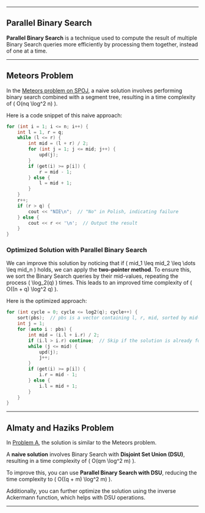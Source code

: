 
---

## Parallel Binary Search

**Parallel Binary Search** is a technique used to compute the result of multiple Binary Search queries more efficiently by processing them together, instead of one at a time.

---

## Meteors Problem

In the [Meteors problem on SPOJ](https://www.spoj.com/problems/METEORS/), a naive solution involves performing binary search combined with a segment tree, resulting in a time complexity of \( O(nq \log^2 n) \).

Here is a code snippet of this naive approach:

```cpp
for (int i = 1; i <= n; i++) {
    int l = 1, r = q;
    while (l <= r) {
        int mid = (l + r) / 2;
        for (int j = 1; j <= mid; j++) {
            upd(j);
        }
        if (get(i) >= p[i]) {
            r = mid - 1;
        } else {
            l = mid + 1;
        }
    }
    r++;
    if (r > q) {
        cout << "NIE\n";  // "No" in Polish, indicating failure
    } else {
        cout << r << '\n';  // Output the result
    }
}
```

### Optimized Solution with Parallel Binary Search

We can improve this solution by noticing that if \( mid_1 \leq mid_2 \leq \dots \leq mid_n \) holds, we can apply the **two-pointer method**. To ensure this, we sort the Binary Search queries by their mid-values, repeating the process \( \log_2(q) \) times. This leads to an improved time complexity of \( O((n + q) \log^2 q) \).

Here is the optimized approach:

```cpp
for (int cycle = 0; cycle <= log2(q); cycle++) {
    sort(pbs);  // pbs is a vector containing l, r, mid, sorted by mid-value
    int j = 1;
    for (auto i : pbs) {
        int mid = (i.l + i.r) / 2;
        if (i.l > i.r) continue;  // Skip if the solution is already found
        while (j <= mid) {
            upd(j);
            j++;
        }
        if (get(i) >= p[i]) {
            i.r = mid - 1;
        } else {
            i.l = mid + 1;
        }
    }
}
```

---

## Almaty and Haziks Problem

In [Problem A](https://codeforces.com/contestInvitation/19d60a2ccc01ea29c4bb5a8c9cc24f7809853b0b), the solution is similar to the Meteors problem.

A **naive solution** involves Binary Search with **Disjoint Set Union (DSU)**, resulting in a time complexity of \( O(qm \log^2 m) \).

To improve this, you can use **Parallel Binary Search with DSU**, reducing the time complexity to \( O((q + m) \log^2 m) \).

Additionally, you can further optimize the solution using the inverse Ackermann function, which helps with DSU operations.

---

